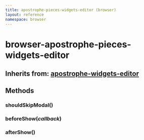 ```yaml
---
title: apostrophe-pieces-widgets-editor (browser)
layout: reference
namespace: browser
---
```


# browser-apostrophe-pieces-widgets-editor

## Inherits from: [apostrophe-widgets-editor](https://github.com/apostrophecms/apostrophe-documentation/tree/e71017392b54a258d8d72811456c862139150a96/modules/apostrophe-widgets/browser-apostrophe-widgets-editor.html)

## Methods

### shouldSkipModal\(\)

### beforeShow\(_callback_\)

### afterShow\(\)

